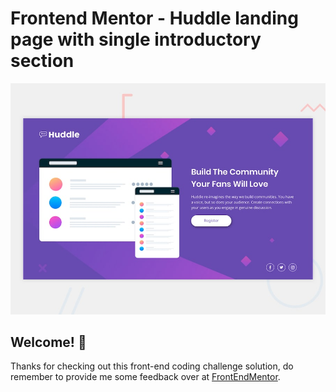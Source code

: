 # Frontend Mentor - Huddle landing page with single introductory section

![Design preview for the Huddle landing page with single introductory section](./design/desktop-preview.jpg)

## Welcome! 👋

Thanks for checking out this front-end coding challenge solution, do remember to provide me some feedback over at [FrontEndMentor](frontendmentor.io).

